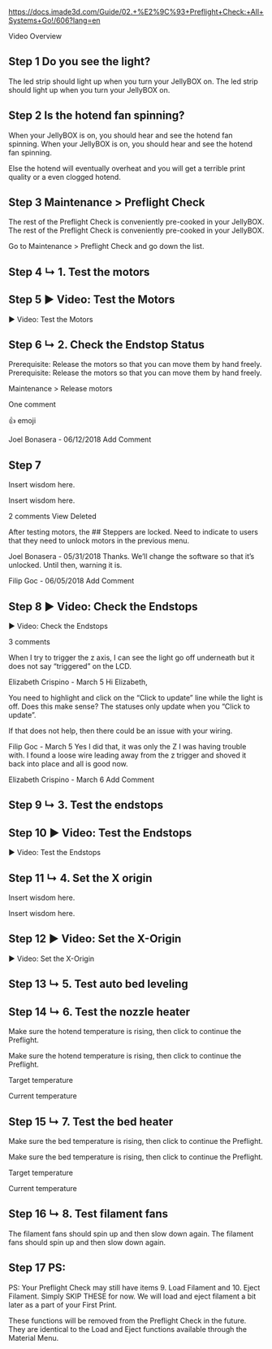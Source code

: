 https://docs.imade3d.com/Guide/02.+%E2%9C%93+Preflight+Check:+All+Systems+Go!/606?lang=en

Video Overview

## Step 1 Do you see the light?
The led strip should light up when you turn your JellyBOX on.
The led strip should light up when you turn your JellyBOX on.





## Step 2 Is the hotend fan spinning?
When your JellyBOX is on, you should hear and see the hotend fan spinning.
When your JellyBOX is on, you should hear and see the hotend fan spinning.

Else the hotend will eventually overheat and you will get a terrible print quality or a even clogged hotend.





## Step 3 Maintenance > Preflight Check
The rest of the Preflight Check is conveniently pre-cooked in your JellyBOX.
The rest of the Preflight Check is conveniently pre-cooked in your JellyBOX.

Go to Maintenance > Preflight Check and go down the list.





## Step 4 ↳ 1. Test the motors





## Step 5 ▶ Video: Test the Motors
▶ Video: Test the Motors





## Step 6 ↳ 2. Check the Endstop Status
Prerequisite: Release the motors so that you can move them by hand freely.
Prerequisite: Release the motors so that you can move them by hand freely.

Maintenance > Release motors

 One comment

:thumbsup: emoji

Joel Bonasera - 06/12/2018
Add Comment



## Step 7
Insert wisdom here.


Insert wisdom here.

 2 comments
View Deleted

After testing motors, the ## Steppers are locked. Need to indicate to users that they need to unlock motors in the previous menu.

Joel Bonasera - 05/31/2018
Thanks. We’ll change the software so that it’s unlocked. Until then, warning it is.

Filip Goc - 06/05/2018
Add Comment



## Step 8 ▶ Video: Check the Endstops
▶ Video: Check the Endstops

 3 comments

When I try to trigger the z axis, I can see the light go off underneath but it does not say “triggered” on the LCD.

Elizabeth Crispino - March 5
Hi Elizabeth,

You need to highlight and click on the “Click to update” line while the light is off. Does this make sense? The statuses only update when you “Click to update”.

If that does not help, then there could be an issue with your wiring.

Filip Goc - March 5
Yes I did that, it was only the Z I was having trouble with. I found a loose wire leading away from the z trigger and shoved it back into place and all is good now.

Elizabeth Crispino - March 6
Add Comment



## Step 9 ↳ 3. Test the endstops





## Step 10 ▶ Video: Test the Endstops
▶ Video: Test the Endstops





## Step 11 ↳ 4. Set the X origin
Insert wisdom here.


Insert wisdom here.





## Step 12 ▶ Video: Set the X-Origin
▶ Video: Set the X-Origin





## Step 13 ↳ 5. Test auto bed leveling





## Step 14 ↳ 6. Test the nozzle heater
Make sure the hotend temperature is rising, then click to continue the Preflight.


Make sure the hotend temperature is rising, then click to continue the Preflight.

Target temperature

Current temperature





## Step 15 ↳ 7. Test the bed heater
Make sure the bed temperature is rising, then click to continue the Preflight.


Make sure the bed temperature is rising, then click to continue the Preflight.

Target temperature

Current temperature





## Step 16 ↳ 8. Test filament fans
The filament fans should spin up and then slow down again.
The filament fans should spin up and then slow down again.





## Step 17 PS:
PS: Your Preflight Check may still have items 9. Load Filament and 10. Eject Filament. Simply SKIP THESE for now. We will load and eject filament a bit later as a part of your First Print.

These functions will be removed from the Preflight Check in the future. They are identical to the Load and Eject functions available through the Material Menu.